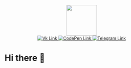 <div id="header" align="center">
  <img src="https://media.giphy.com/media/Q8xuJjjxQHHJdHn7gJ/giphy.gif" width="100"/>
</div>
<div id='badges' align='center'>
  <a href='https://vk.com/pfumiko' tagret='_blank'><img src='https://img.shields.io/badge/Vk-blue?logo=vk&style=plastic' alt='Vk Link'/>
  <a href='https://codepen.io/olegsolomatin' target='_blank'>
    <img src='https://img.shields.io/badge/CodePen-gray?logo=codepen&logocolor=white&link=https://codepen.io/olegsolomatin&link=https://codepen.io/olegsolomatin&style=plastic' alt="CodePen Link"/>
  </a>
  <a href='https://t.me/pfumiko' tager='_blank'>
    <img src='https://img.shields.io/badge/Telegram-blue?logo=telegram&style=plastic' alt='Telegram Link'/>
  </a>
  </div>
  <div align='center'>
  <img src="https://komarev.com/ghpvc/?username=olegsolomatin&style=plastic&color=brightgreen" alt=""/>
  </div>
  <h1>
    Hi there 👋
  </h1>


<!--
**OlegSolomatin/OlegSolomatin** is a ✨ _special_ ✨ repository because its `README.md` (this file) appears on your GitHub profile.

Here are some ideas to get you started:

- 🔭 I’m currently working on ...
- 🌱 I’m currently learning ...
- 👯 I’m looking to collaborate on ...
- 🤔 I’m looking for help with ...
- 💬 Ask me about ...
- 📫 How to reach me: ...
- 😄 Pronouns: ...
- ⚡ Fun fact: ...
-->
